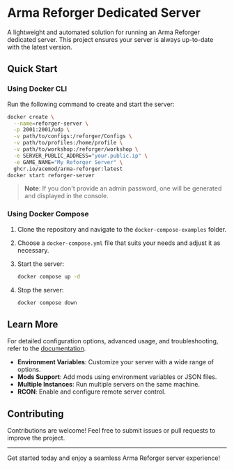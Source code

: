 # Arma Reforger Dedicated Server

A lightweight and automated solution for running an Arma Reforger dedicated server. This project ensures your server is always up-to-date with the latest version.

## Quick Start

### Using Docker CLI

Run the following command to create and start the server:

```sh
docker create \
  --name=reforger-server \
  -p 2001:2001/udp \
  -v path/to/configs:/reforger/Configs \
  -v path/to/profiles:/home/profile \
  -v path/to/workshop:/reforger/workshop \
  -e SERVER_PUBLIC_ADDRESS="your.public.ip" \
  -e GAME_NAME="My Reforger Server" \
  ghcr.io/acemod/arma-reforger:latest
docker start reforger-server
```

> **Note**: If you don't provide an admin password, one will be generated and displayed in the console.

### Using Docker Compose

1. Clone the repository and navigate to the `docker-compose-examples` folder.
2. Choose a `docker-compose.yml` file that suits your needs and adjust it as necessary.
3. Start the server:

   ```bash
   docker compose up -d
   ```

4. Stop the server:

   ```bash
   docker compose down
   ```

## Learn More

For detailed configuration options, advanced usage, and troubleshooting, refer to the [documentation](docs/index.md).

- **Environment Variables**: Customize your server with a wide range of options.
- **Mods Support**: Add mods using environment variables or JSON files.
- **Multiple Instances**: Run multiple servers on the same machine.
- **RCON**: Enable and configure remote server control.

## Contributing

Contributions are welcome! Feel free to submit issues or pull requests to improve the project.

---

Get started today and enjoy a seamless Arma Reforger server experience!
